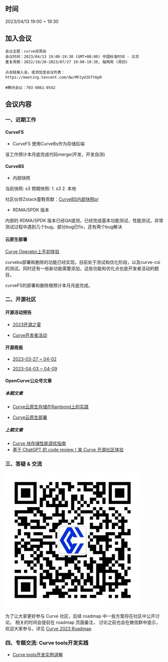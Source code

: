 <!--
 * @Author: hzwuhongsong hzwuhongsong@corp.netease.com
 * @Date: 2023-04-13 10:44:12
 * @LastEditors: hzwuhongsong hzwuhongsong@corp.netease.com
 * @LastEditTime: 2023-04-13 15:40:42
 * @FilePath: /curve-meetup-slides/2023/Double Week Meetings/2023-04- 13.md
 * @Description: 这是默认设置,请设置`customMade`, 打开koroFileHeader查看配置 进行设置: https://github.com/OBKoro1/koro1FileHeader/wiki/%E9%85%8D%E7%BD%AE
-->
## 时间

2023/04/13 19:00 ~ 19:30

## 加入会议

```text
会议主题：curve双周会
会议时间：2023/04/13 19:00-19:30 (GMT+08:00) 中国标准时间 - 北京
重复周期：2022/10/20-2023/07/27 19:00-19:30, 每两周 (周四)

点击链接入会，或添加至会议列表：
https://meeting.tencent.com/dw/MF2yU2kTt6pR

#腾讯会议：703-9861-0542
```

## 会议内容

### 一、近期工作

#### CurveFS

- CurveFS 使用CurveBs作为存储后端

该工作预计本月底完成代码merge(开发，开发自测)

#### CurveBS

- 内部快照

当前快照: s3
预期快照: 1. s3  2. 本地

社区伙伴Zstack童鞋贡献：[CurveBS内部快照pr](https://github.com/live4thee/curve/commit/04462d89d7c567a99ed517cd4e972c039cf6752e
)

- RDMA/SPDK 版本

内部的 RDMA/SPDK 版本已经QA提测，已经完成基本功能测试，性能测试。异常测试过程中遇到几个bug，部分bug已fix，还有两个bug解决


#### 云原生部署



[Curve Operator上手初体验](https://github.com/opencurve/curve-meetup-slides/blob/main/PrePaper/2023/0402-Curve%20Operator%E4%B8%8A%E6%89%8B%E5%88%9D%E4%BD%93%E9%AA%8C.md)


curvebs部署和删除的功能已经实现，目前处于测试和优化阶段，以及curve-csi的测试。同时还有一些新功能需要添加，这些功能和优化点也是开发者活动的题目。

curveFS的部署和删除根预计本月月底完成。

### 二、开源社区

#### 开源活动预告



* [2023开源之夏](https://mp.weixin.qq.com/s/Tgn6bwoG-Q_cbGiSdmfZLQ)

* [Curve开发者活动](https://github.com/opencurve/curve/issues/2334)

#### 开源周报

* [2023-03-27 ~ 04-02](https://github.com/opencurve/community/blob/master/affair/week_report/2023-04-03.md)

* [2023-04-03 ~ 04-09](https://github.com/opencurve/community/blob/master/affair/week_report/2023-04-10.md)

#### OpenCurve公众号文章

##### 本期文章


* [Curve云原生存储在Rainbond上的实践](https://mp.weixin.qq.com/s/FFieJ0wlD4DoAyVMZcKeJg)

* [Curve云原生部署](https://mp.weixin.qq.com/s/uO0w_y8mb33G1ZJn84UUgg)


##### 上期文章

* [Curve 块存储性能调优指南](https://mp.weixin.qq.com/s/ZxjbZZMKaoTCAbUIQlpu8w)
* [基于 ChatGPT 的 code review！来 Curve 开源社区体验](https://mp.weixin.qq.com/s/wWRy_cQqHQ_dANcH6ZyeRg)


### 三、答疑 & 交流

![Curve小助手微信](../images/curve-wechat.jpeg)

为了让大家更好参与 Curve 社区，后续 roadmap 中一些方案将在社区中公开讨论。
相关的时间会提前在 roadmap 页面备注， 讨论之前也会在微信群中提示，欢迎大家参与，详见 [Curve 2023 Roadmap](https://github.com/opencurve/curve/issues/2207)


### 四、专题交流: Curve tools开发实践

* [Curve tools开发实例讲解](https://github.com/opencurve/curve/pull/2390)
